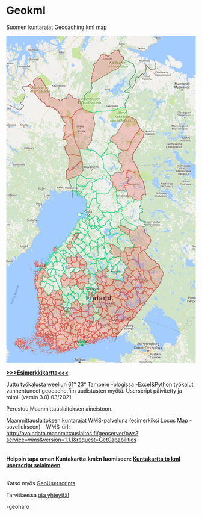# Geokml
Suomen kuntarajat Geocaching kml map

[![Esim.png](https://raw.githubusercontent.com/geoharo/Geokml/master/MyMapsEsim.png)](https://drive.google.com/open?id=114VJTemi07NH27FAre7fAtSISjk&usp=sharing)

<b>[>>>Esimerkkikartta<<<](https://drive.google.com/open?id=114VJTemi07NH27FAre7fAtSISjk&usp=sharing)</b>

[Juttu työkalusta weellun 61° 23° Tampere -blogissa](https://www.6123tampere.com/2016/08/15/tyokalu-kuntakartan-varittamiseen/)
-Excel&Python työkalut vanhentuneet geocache.fi:n uudistusten myötä. 
Userscript päivitetty ja toimii (versio 3.0) 03/2021.

Perustuu Maanmittauslaitoksen aineistoon.

Maanmittauslaitoksen kuntarajat WMS-palveluna (esimerkiksi Locus Map -sovellukseen) – WMS-url: http://avoindata.maanmittauslaitos.fi/geoserver/ows?service=wms&version=1.1.1&request=GetCapabilities
<br><br><br>
<b>Helpoin tapa oman Kuntakartta.kml:n luomiseen: [Kuntakartta to kml userscript selaimeen](https://openuserjs.org/scripts/geoharo/Kuntakartta_to_kml)</b><br><br>

Katso myös [GeoUserscripts](https://openuserjs.org/users/geoharo/scripts)

Tarvittaessa [ota yhteyttä!](https://www.geocaching.com/email/?guid=d30ee7cc-018f-4e64-a4b1-06c4011e4f63)

-geohärö
